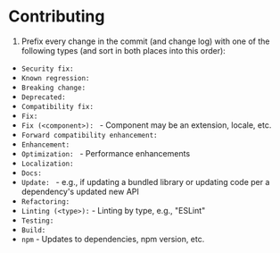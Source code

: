 # Contributing

1. Prefix every change in the commit (and change log) with one of the
  following types (and sort in both places into this order):
  - `Security fix: `
  - `Known regression: `
  - `Breaking change: `
  - `Deprecated:`
  - `Compatibility fix: `
  - `Fix: `
  - `Fix (<component>): ` - Component may be an extension, locale, etc.
  - `Forward compatibility enhancement: `
  - `Enhancement: `
  - `Optimization: ` - Performance enhancements
  - `Localization:`
  - `Docs: `
  - `Update: ` - e.g., if updating a bundled library or updating code per a
    dependency's updated new API
  - `Refactoring: `
  - `Linting (<type>):` - Linting by type, e.g., "ESLint"
  - `Testing:`
  - `Build: `
  - `npm` - Updates to dependencies, npm version, etc.
